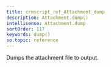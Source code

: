 ```yaml
---
title: crmscript_ref_Attachment_dump
description: Attachment.dump()
intellisense: Attachment.dump
sortOrder: 117
keywords: dump()
so.topic: reference
---
```


Dumps the attachment file to output.


